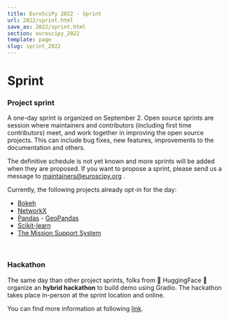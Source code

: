 ```yaml
---
title: EuroSciPy 2022 - Sprint
url: 2022/sprint.html
save_as: 2022/sprint.html
section: euroscipy_2022
template: page
slug: sprint_2022
---
```


# Sprint

### Project sprint

A one-day sprint is organized on September 2. Open source sprints are session
where maintainers and contributors (including first time contributors) meet,
and work together in improving the open source projects. This can include bug
fixes, new features, improvements to the documentation and others.

The definitive schedule is not yet known and more sprints will be added when
they are proposed. If you want to propose a sprint, please send us a message to
<a href="mailto:maintainers@euroscipy.org">maintainers@euroscipy.org</a> .

Currently, the following projects already opt-in for the day:

- [Bokeh](https://docs.bokeh.org/en/latest/)
- [NetworkX](https://networkx.org/)
- [Pandas](https://pandas.pydata.org/) - [GeoPandas](https://geopandas.org/en/stable/)
- [Scikit-learn](https://scikit-learn.org/stable/)
- [The Mission Support System](https://mss.readthedocs.io/en/stable/)

<br>

### Hackathon

The same day than other project sprints, folks from 🤗 HuggingFace 🤗 organize
an **hybrid hackathon** to build demo using Gradio. The hackathon takes place
in-person at the sprint location and online.

You can find more information at following
[link](https://huggingface.co/EuroSciPy2022).

